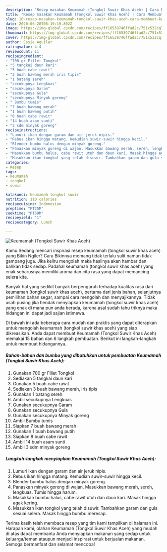 ```yaml
---
description: "Resep masakan Keumamah (Tongkol Suwir Khas Aceh) | Cara Membuat Keumamah (Tongkol Suwir Khas Aceh) Yang Sempurna"
title: "Resep masakan Keumamah (Tongkol Suwir Khas Aceh) | Cara Membuat Keumamah (Tongkol Suwir Khas Aceh) Yang Sempurna"
slug: 10-resep-masakan-keumamah-tongkol-suwir-khas-aceh-cara-membuat-keumamah-tongkol-suwir-khas-aceh-yang-sempurna
date: 2020-06-28T05:19:19.802Z
image: https://img-global.cpcdn.com/recipes/ff16539746ffad2c/751x532cq70/keumamah-tongkol-suwir-khas-aceh-foto-resep-utama.jpg
thumbnail: https://img-global.cpcdn.com/recipes/ff16539746ffad2c/751x532cq70/keumamah-tongkol-suwir-khas-aceh-foto-resep-utama.jpg
cover: https://img-global.cpcdn.com/recipes/ff16539746ffad2c/751x532cq70/keumamah-tongkol-suwir-khas-aceh-foto-resep-utama.jpg
author: Essie Aguilar
ratingvalue: 4.4
reviewcount: 11
recipeingredient:
- "700 gr Fillet Tongkol"
- "5 tangkai daun kari"
- "5 buah cabe rawit"
- "3 buah bawang merah iris tipis"
- "1 batang sereh"
- "secukupnya Lengkuas"
- "secukupnya Garam"
- "secukupnya Gula"
- "secukupnya Minyak goreng"
- " Bumbu tumis"
- "7 buah bawang merah"
- "1 buah bawang putih"
- "8 buah cabe rawit"
- "14 buah asam sunti"
- "3 sdm minyak goreng"
recipeinstructions:
- "Lumuri ikan dengan garam dan air jeruk nipis."
- "Rebus ikan hingga matang. Kemudian suwir-suwir hingga kecil."
- "Blender bumbu halus dengan minyak goreng."
- "Panaskan minyak goreng di wajan. Masukkan bawang merah, sereh, lengkuas. Tumis hingga harum."
- "Masukkan bumbu halus, cabe rawit utuh dan daun kari. Masak hingga agak kering."
- "Masukkan ikan tongkol yang telah disuwir. Tambahkan garam dan gula sesuai selera. Masak hingga bumbu meresap."
categories:
- Resep
tags:
- keumamah
- tongkol
- suwir

katakunci: keumamah tongkol suwir 
nutrition: 110 calories
recipecuisine: Indonesian
preptime: "PT25M"
cooktime: "PT59M"
recipeyield: "1"
recipecategory: Lunch

---
```



![Keumamah (Tongkol Suwir Khas Aceh)](https://img-global.cpcdn.com/recipes/ff16539746ffad2c/751x532cq70/keumamah-tongkol-suwir-khas-aceh-foto-resep-utama.jpg)

Kamu Sedang mencari inspirasi resep keumamah (tongkol suwir khas aceh) yang Bikin Ngiler? Cara Bikinnya memang tidak terlalu sulit namun tidak gampang juga. Jika keliru mengolah maka hasilnya akan hambar dan bahkan tidak sedap. Padahal keumamah (tongkol suwir khas aceh) yang enak seharusnya memiliki aroma dan cita rasa yang dapat memancing selera kita.

Banyak hal yang sedikit banyak berpengaruh terhadap kualitas rasa dari keumamah (tongkol suwir khas aceh), pertama dari jenis bahan, selanjutnya pemilihan bahan segar, sampai cara mengolah dan menyajikannya. Tidak usah pusing jika hendak menyiapkan keumamah (tongkol suwir khas aceh) yang enak di mana pun anda berada, karena asal sudah tahu triknya maka hidangan ini dapat jadi sajian istimewa.




Di bawah ini ada beberapa cara mudah dan praktis yang dapat diterapkan untuk mengolah keumamah (tongkol suwir khas aceh) yang siap dikreasikan. Anda dapat membuat Keumamah (Tongkol Suwir Khas Aceh) memakai 15 bahan dan 6 langkah pembuatan. Berikut ini langkah-langkah untuk membuat hidangannya.

<!--inarticleads1-->

##### Bahan-bahan dan bumbu yang dibutuhkan untuk pembuatan Keumamah (Tongkol Suwir Khas Aceh):

1. Gunakan 700 gr Fillet Tongkol
1. Sediakan 5 tangkai daun kari
1. Gunakan 5 buah cabe rawit
1. Sediakan 3 buah bawang merah, iris tipis
1. Gunakan 1 batang sereh
1. Ambil secukupnya Lengkuas
1. Gunakan secukupnya Garam
1. Gunakan secukupnya Gula
1. Gunakan secukupnya Minyak goreng
1. Ambil  Bumbu tumis
1. Siapkan 7 buah bawang merah
1. Gunakan 1 buah bawang putih
1. Siapkan 8 buah cabe rawit
1. Ambil 14 buah asam sunti
1. Ambil 3 sdm minyak goreng




<!--inarticleads2-->

##### Langkah-langkah menyiapkan Keumamah (Tongkol Suwir Khas Aceh):

1. Lumuri ikan dengan garam dan air jeruk nipis.
1. Rebus ikan hingga matang. Kemudian suwir-suwir hingga kecil.
1. Blender bumbu halus dengan minyak goreng.
1. Panaskan minyak goreng di wajan. Masukkan bawang merah, sereh, lengkuas. Tumis hingga harum.
1. Masukkan bumbu halus, cabe rawit utuh dan daun kari. Masak hingga agak kering.
1. Masukkan ikan tongkol yang telah disuwir. Tambahkan garam dan gula sesuai selera. Masak hingga bumbu meresap.




Terima kasih telah membaca resep yang tim kami tampilkan di halaman ini. Harapan kami, olahan Keumamah (Tongkol Suwir Khas Aceh) yang mudah di atas dapat membantu Anda menyiapkan makanan yang sedap untuk keluarga/teman ataupun menjadi inspirasi untuk berjualan makanan. Semoga bermanfaat dan selamat mencoba!
